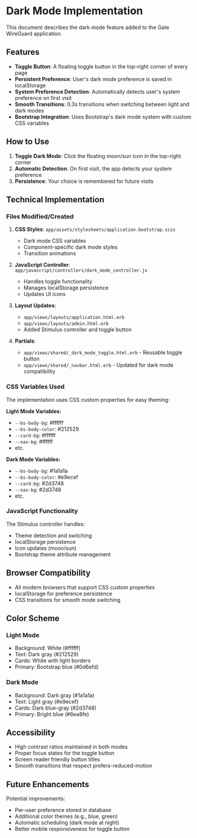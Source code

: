 # Dark Mode Implementation

This document describes the dark mode feature added to the Gate WireGuard application.

## Features

- **Toggle Button**: A floating toggle button in the top-right corner of every page
- **Persistent Preference**: User's dark mode preference is saved in localStorage
- **System Preference Detection**: Automatically detects user's system preference on first visit
- **Smooth Transitions**: 0.3s transitions when switching between light and dark modes
- **Bootstrap Integration**: Uses Bootstrap's dark mode system with custom CSS variables

## How to Use

1. **Toggle Dark Mode**: Click the floating moon/sun icon in the top-right corner
2. **Automatic Detection**: On first visit, the app detects your system preference
3. **Persistence**: Your choice is remembered for future visits

## Technical Implementation

### Files Modified/Created

1. **CSS Styles**: `app/assets/stylesheets/application.bootstrap.scss`
   - Dark mode CSS variables
   - Component-specific dark mode styles
   - Transition animations

2. **JavaScript Controller**: `app/javascript/controllers/dark_mode_controller.js`
   - Handles toggle functionality
   - Manages localStorage persistence
   - Updates UI icons

3. **Layout Updates**:
   - `app/views/layouts/application.html.erb`
   - `app/views/layouts/admin.html.erb`
   - Added Stimulus controller and toggle button

4. **Partials**:
   - `app/views/shared/_dark_mode_toggle.html.erb` - Reusable toggle button
   - `app/views/shared/_navbar.html.erb` - Updated for dark mode compatibility

### CSS Variables Used

The implementation uses CSS custom properties for easy theming:

**Light Mode Variables:**
- `--bs-body-bg`: #ffffff
- `--bs-body-color`: #212529
- `--card-bg`: #ffffff
- `--nav-bg`: #ffffff
- etc.

**Dark Mode Variables:**
- `--bs-body-bg`: #1a1a1a
- `--bs-body-color`: #e9ecef
- `--card-bg`: #2d3748
- `--nav-bg`: #2d3748
- etc.

### JavaScript Functionality

The Stimulus controller handles:
- Theme detection and switching
- localStorage persistence
- Icon updates (moon/sun)
- Bootstrap theme attribute management

## Browser Compatibility

- All modern browsers that support CSS custom properties
- localStorage for preference persistence
- CSS transitions for smooth mode switching

## Color Scheme

### Light Mode
- Background: White (#ffffff)
- Text: Dark gray (#212529)
- Cards: White with light borders
- Primary: Bootstrap blue (#0d6efd)

### Dark Mode
- Background: Dark gray (#1a1a1a)
- Text: Light gray (#e9ecef)
- Cards: Dark blue-gray (#2d3748)
- Primary: Bright blue (#6ea8fe)

## Accessibility

- High contrast ratios maintained in both modes
- Proper focus states for the toggle button
- Screen reader friendly button titles
- Smooth transitions that respect prefers-reduced-motion

## Future Enhancements

Potential improvements:
- Per-user preference stored in database
- Additional color themes (e.g., blue, green)
- Automatic scheduling (dark mode at night)
- Better mobile responsiveness for toggle button
